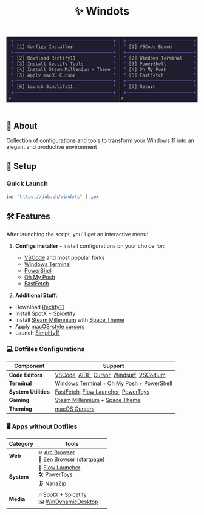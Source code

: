 <!--
gallery for md
spicetify theme + plugins
flowlauncher config
-->

<h1 align="center">✨ Windots </h1>

<br>

![](assets/main.png)<br/><br/>

## 🌟 About

Collection of configurations and tools to transform your Windows 11 into an elegant and productive environment

## 🚀 Setup

### Quick Launch

```powershell
iwr "https://dub.sh/windots" | iex
```

## 🛠️ Features

After launching the script, you'll get an interactive menu:

1. **Configs Installer** - install configurations on your choice for:

   - [VSCode](https://code.visualstudio.com/) and most popular forks
   - [Windows Terminal](https://github.com/microsoft/terminal)
   - [PowerShell](https://learn.microsoft.com/en-us/powershell/)
   - [Oh My Posh](https://ohmyposh.dev/)
   - [FastFetch](https://github.com/fastfetch-cli/fastfetch)

2. **Additional Stuff**:

- Download [Rectify11](https://rectify11.net/)
- Install [SpotX](https://github.com/SpotX-Official/SpotX) + [Spicetify](https://spicetify.app/)
- Install [Steam Millennium](https://steambrew.app/) with [Space Theme](https://github.com/SpaceTheme/Steam)
- Apply [macOS-style cursors](https://github.com/ful1e5/apple_cursor)
- Launch [Simplify11](https://github.com/emylfy/Simplify11)

### 💻 Dotfiles Configurations

| Component            | Support                                                                                                                                                                                  |
| -------------------- | ---------------------------------------------------------------------------------------------------------------------------------------------------------------------------------------- |
| **Code Editors**     | [VSCode](https://code.visualstudio.com/), [AIDE](https://github.com/codestoryai/aide), [Cursor](https://cursor.sh/), [Windsurf](https://windsurf.io/), [VSCodium](https://vscodium.com/) |
| **Terminal**         | [Windows Terminal](https://github.com/microsoft/terminal) + [Oh My Posh](https://ohmyposh.dev/) + [PowerShell](https://learn.microsoft.com/en-us/powershell/)                            |
| **System Utilities** | [FastFetch](https://github.com/fastfetch-cli/fastfetch), [Flow Launcher](https://www.flowlauncher.com/), [PowerToys](https://learn.microsoft.com/windows/powertoys/)                     |
| **Gaming**           | [Steam Millennium](https://steambrew.app/) + [Space Theme](https://github.com/SpaceTheme/Steam?tab=readme-ov-file#)                                                                      |
| **Theming**          | [macOS Cursors](https://github.com/ful1e5/apple_cursor)                                                                                                                                  |

### 🖥️ Apps without Dotfiles

| Category   | Tools                                                                                                                                                                    |
| ---------- | ------------------------------------------------------------------------------------------------------------------------------------------------------------------------ |
| **Web**    | 🌐 [Arc Browser](https://thebrowser.company/)<br>🧘 [Zen Browser](https://zen.team/) ([startpage](https://github.com/mue/mue?tab=readme-ov-file#mue))                    |
| **System** | 🚀 [Flow Launcher](https://www.flowlauncher.com/)<br> 🛠️ [PowerToys](https://learn.microsoft.com/windows/powertoys/)<br> 🗜️ [NanaZip](https://github.com/M2Team/NanaZip) |
| **Media**  | 🎶 [SpotX](https://github.com/SpotX-Official/SpotX) + [Spicetify](https://spicetify.app/) <br> 🖼️ [WinDynamicDesktop](https://www.windynamicdesktop.com/)                |
